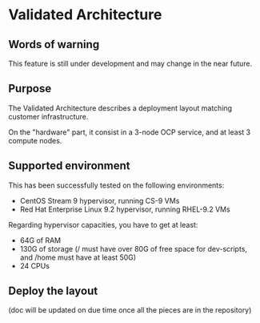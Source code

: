 # Validated Architecture
## Words of warning
This feature is still under development and may change in the near future.

## Purpose
The Validated Architecture describes a deployment layout matching customer infrastructure.

On the "hardware" part, it consist in a 3-node OCP service, and at least 3 compute nodes.

## Supported environment
This has been successfully tested on the following environments:

* CentOS Stream 9 hypervisor, running CS-9 VMs
* Red Hat Enterprise Linux 9.2 hypervisor, running RHEL-9.2 VMs

Regarding hypervisor capacities, you have to get at least:

* 64G of RAM
* 130G of storage (/ must have over 80G of free space for dev-scripts, and /home must have at least 50G)
* 24 CPUs

## Deploy the layout
(doc will be updated on due time once all the pieces are in the repository)
